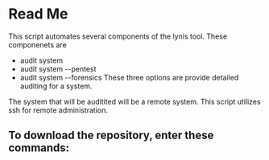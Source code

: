 # Read Me
This script automates several components of the lynis tool. These componenets are 
  - audit system
  - audit system --pentest
  - audit system --forensics
These three options are provide detailed auditing for a system.

The system that will be auditited will be a remote system. This script utilizes ssh for remote administration. 

To download the repository, enter these commands: 
-

